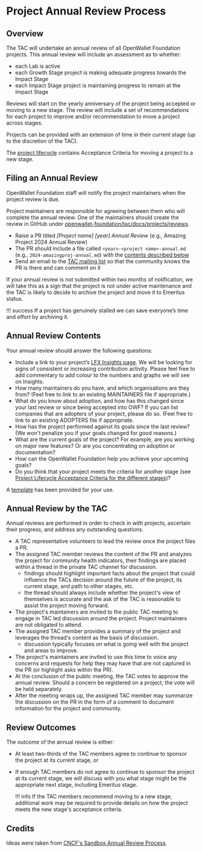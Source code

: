 [//]: # (SPDX-License-Identifier: CC-BY-4.0)

# Project Annual Review Process

## Overview
The TAC will undertake an annual review of all OpenWallet Foundation projects. This annual review will include an assessment as to whether:

* each Lab is active
* each Growth Stage project is making adequate progress towards the Impact Stage
* each Impact Stage project is maintaining progress to remain at the Impact Stage

Reviews will start on the yearly anniversary of the project being accepted or moving to a new stage. The review will include a set of recommendations for each project to improve and/or recommendation to move a project across stages.

Projects can be provided with an extension of time in their current stage (up to the discretion of the TAC).

The [project lifecycle](project-lifecycle.md) contains Acceptance Criteria for moving a project to a new stage.

## Filing an Annual Review

OpenWallet Foundation staff will notify the project maintainers when the project review is due. 

Project maintainers are responsible for agreeing between them who will complete the annual review. One of the maintainers should create the review in GitHub under [openwallet-foundation/tac/docs/projects/reviews](https://github.com/openwallet-foundation/tac/tree/main/docs/projects/reviews). 

* Raise a PR titled *[Project name] [year] Annual Review* (e.g., Amazing Project 2024 Annual Review)
* The PR should include a file called `<year>-<project name>-annual.md` (e.g., `2024-amazingproj-annual.md`) with the [contents described below](#annual-review-contents)
* Send an email to the [TAC mailing list](mailto:TAC@lists.openwallet.foundation) so that the community knows the PR is there and can comment on it

If your annual review is not submitted within two months of notification, we will take this as a sign that the project is not under active maintenance and the TAC is likely to decide to archive the project and move it to Emeritus status. 

!!! success
    If a project has genuinely stalled we can save everyone’s time and effort by archiving it.

## Annual Review Contents

Your annual review should answer the following questions: 

* Include a link to your project’s [LFX Insights page](https://insights-v2.lfx.linuxfoundation.org/projects). We will be looking for signs of consistent or increasing contribution activity. Please feel free to add commentary to add colour to the numbers and graphs we will see on Insights.
* How many maintainers do you have, and which organisations are they from? (Feel free to link to an existing MAINTAINERS file if appropriate.)
* What do you know about adoption, and how has this changed since your last review or since being accepted into OWF? If you can list companies that are adopters of your project, please do so. (Feel free to link to an existing ADOPTERS file if appropriate.
* How has the project performed against its goals since the last review? (We won't penalize you if your goals changed for good reasons.)
* What are the current goals of the project? For example, are you working on major new features? Or are you concentrating on adoption or documentation? 
* How can the OpenWallet Foundation help you achieve your upcoming goals? 
* Do you think that your project meets the criteria for another stage (see [Project Lifecycle Acceptance Criteria for the different stages](project-lifecycle.md))?

A [template](../projects/reviews/0000-template-annual.md) has been provided for your use.

## Annual Review by the TAC

Annual reviews are performed in order to check in with projects, ascertain their progress, and address any outstanding questions.

* A TAC representative volunteers to lead the review once the project files a PR.
* The assigned TAC member reviews the content of the PR and analyzes the project for community health indicators, their findings are placed within a thread in the private TAC channel for discussion.
    * findings should highlight important facts about the project that could influence the TACs decision around the future of the project, its current stage, and path to other stages, etc.
    * the thread should always include whether the project's view of themselves is accurate and the ask of the TAC is reasonable to assist the project moving forward.
* The project's maintainers are invited to the public TAC meeting to engage in TAC led discussion around the project. Project maintainers are not obligated to attend.
* The assigned TAC member provides a summary of the project and leverages the thread's content as the basis of discussion.
    * discussion typically focuses on what is going well with the project and areas to improve.
* The project's maintainers are invited to use this time to voice any concerns and requests for help they may have that are not captured in the PR (or highlight asks within the PR).
* At the conclusion of the public meeting, the TAC votes to approve the annual review. Should a concern be registered on a project, the vote will be held separately.
* After the meeting wraps up, the assigned TAC member may summarize the discussion on the PR in the form of a comment to document information for the project and community.

## Review Outcomes

The outcome of the annual review is either:

* At least two-thirds of the TAC members agree to continue to sponsor the project at its current stage, or
* If enough TAC members do not agree to continue to sponsor the project at its current stage, we will discuss with you what stage might be the appropriate next stage, including Emeritus stage.

    !!! info
        If the TAC members recommend moving to a new stage, additional work may be required to provide details on how the project meets the new stage's acceptance criteria.

## Credits
Ideas were taken from [CNCF's Sandbox Annual Review Process](https://github.com/cncf/toc/blob/main/process/sandbox-annual-review.md).
